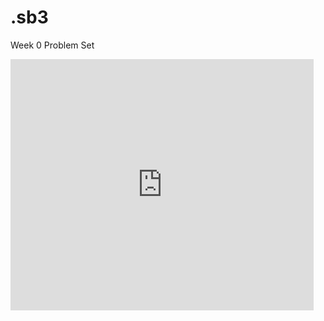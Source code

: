 # .sb3
Week 0 Problem Set
<iframe src="https://scratch.mit.edu/projects/385995706/embed" allowtransparency="true" width="485" height="402" frameborder="0" scrolling="no" allowfullscreen></iframe>
